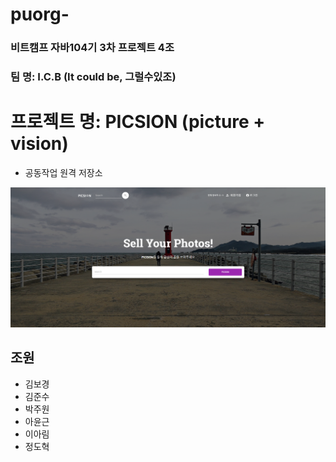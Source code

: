 # puorg-

### 비트캠프 자바104기 3차 프로젝트 4조
### 팀 명: I.C.B (It could be, 그럴수있조)
# 프로젝트 명: PICSION (picture + vision)
- 공동작업 원격 저장소

![puorg-4-screenshot](/src/main/webapp/assets/img/mainpage.PNG)


## 조원
- 김보경
- 김준수
- 박주원
- 아윤근
- 이아림
- 정도혁


